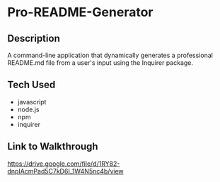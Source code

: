 # Pro-README-Generator

## Description
A command-line application that dynamically generates a professional README.md
file from a user's input using the Inquirer package.

## Tech Used
- javascript 
- node.js
- npm
- inquirer

## Link to Walkthrough
https://drive.google.com/file/d/1RY82-dnpIAcmPad5C7kD6I_1W4N5nc4b/view
